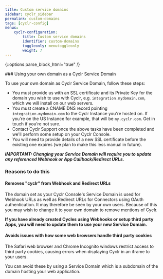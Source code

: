 ```yaml
---
title: Custom service domains
sidebar: cyclr_sidebar
permalink: custom-domains
tags: [cyclr-config]
menus:
    cyclr-configuration:
        title: Custom service domains
        identifier: custom-domains
        toggleonly: menutoggleonly
        weight: 7
---
```

{::options parse_block_html="true" /}
<section class="card">
### Using your own domain as a Cyclr Service Domain

To use your own domain as Cyclr Service Domain, follow these steps:

* You must provide us with an SSL certificate and its Private Key for the domain you wish to use with Cyclr, e.g. ```integration.mydomain.com```, which we will install on our web servers.
* You must create a CNAME DNS record pointing ```integration.mydomain.com``` to the Cyclr Instance you're hosted on. If you're on the US Instance for example, that will be `my.cyclr.com`.  Get in touch if you're not sure.
* Contact Cyclr Support once the above tasks have been completed and we'll perform some setup on your Cyclr Console.
* You will need to provide details of a new SSL certificate before the existing one expires (we plan to make this less manual in future).

***IMPORTANT: Changing your Service Domain will require you to update any referenced Webhook or App Callback/Redirect URLs.***


### Reasons to do this

#### Removes "cyclr" from Webhook and Redirect URLs
The domain set as your Cyclr Console's Service Domain is used for Webhook URLs as well as Redirect URLs for Connectors using OAuth authentication.  It may therefore be seen by your own users.  Because of this you may wish to change it to your own domain to remove mentions of Cyclr.

**If you have already created Cycles using Webhooks or setup third party Apps, you will need to update them to use your new Service Domain.**

#### Avoids issues with how some web browsers handle third party cookies
The Safari web browser and Chrome Incognito windows restrict access to third party cookies, causing errors when displaying Cyclr in an iframe to your users.

You can avoid these by using a Service Domain which is a subdomain of the domain hosting your web application.

</section>
